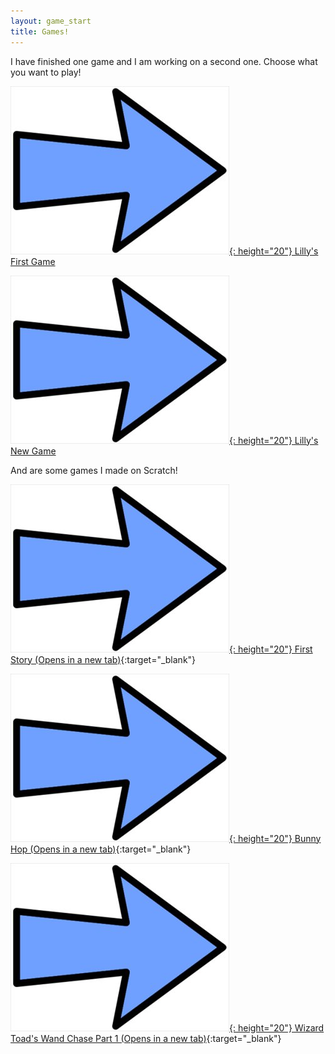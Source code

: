 ```yaml
---
layout: game_start
title: Games!
---
```


I have finished one game and I am working on a second one. Choose what you want to play!

[![Choice1:](/game/images/Arrow.jpg){: height="20"} Lilly's First Game](start.html)

[![Choice2:](/game/images/Arrow.jpg){: height="20"} Lilly's New Game](/adventure/)

And are some games I made on Scratch!


[![Scratch Game 1:](/game/images/Arrow.jpg){: height="20"} First Story (Opens in a new tab)](https://scratch.mit.edu/projects/415632891){:target="_blank"} 

[![Scratch Game 2:](/game/images/Arrow.jpg){: height="20"}  Bunny Hop (Opens in a new tab)](https://scratch.mit.edu/projects/429770379/){:target="_blank"} 


[![Scratch Game 3:](/game/images/Arrow.jpg){: height="20"} Wizard Toad's Wand Chase Part 1 (Opens in a new tab)](https://scratch.mit.edu/projects/429824589/){:target="_blank"} 


